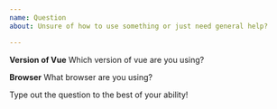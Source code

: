 ```yaml
---
name: Question
about: Unsure of how to use something or just need general help?

---
```


**Version of Vue**
Which version of vue are you using?

**Browser**
What browser are you using?

Type out the question to the best of your ability!
